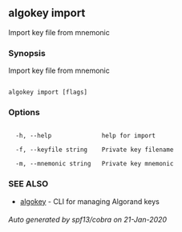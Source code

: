 ## algokey import



Import key file from mnemonic



### Synopsis



Import key file from mnemonic



```

algokey import [flags]

```



### Options



```

  -h, --help              help for import

  -f, --keyfile string    Private key filename

  -m, --mnemonic string   Private key mnemonic

```



### SEE ALSO



* [algokey](../../algokey/algokey/)	 - CLI for managing Algorand keys


###### Auto generated by spf13/cobra on 21-Jan-2020

